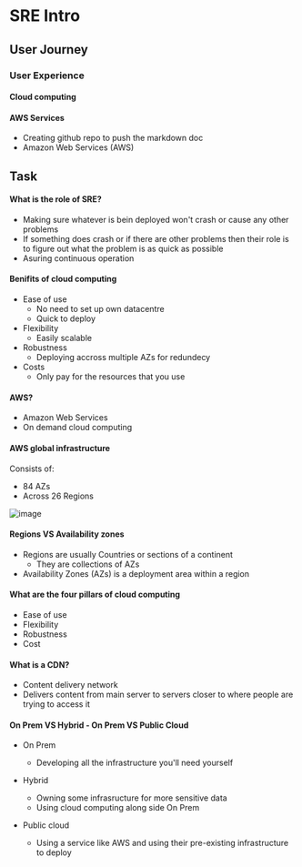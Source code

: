 # SRE Intro
## User Journey
### User Experience
#### Cloud computing
#### AWS Services

- Creating github repo to push the markdown doc
- Amazon Web Services (AWS)


## Task

#### What is the role of SRE?
- Making sure whatever is bein deployed won't crash or cause any other problems
- If something does crash or if there are other problems then their role is to figure out what the problem is as quick as possible
- Asuring continuous operation

#### Benifits of cloud computing
- Ease of use
  - No need to set up own datacentre
  - Quick to deploy
- Flexibility
  - Easily scalable
- Robustness
  - Deploying accross multiple AZs for redundecy
- Costs
  - Only pay for the resources that you use


#### AWS?
- Amazon Web Services
- On demand cloud computing


#### AWS global infrastructure
Consists of:
- 84 AZs
- Across 26 Regions

![image](https://user-images.githubusercontent.com/81766525/159288904-ea568a76-e98b-4db8-83db-c8e591911e39.png)


#### Regions VS Availability zones
- Regions are usually Countries or sections of a continent
  - They are collections of AZs
- Availability Zones (AZs) is a deployment area within a region


#### What are the four pillars of cloud computing
- Ease of use
- Flexibility
- Robustness
- Cost


#### What is a CDN?
- Content delivery network
- Delivers content from main server to servers closer to where people are trying to access it


#### On Prem VS Hybrid - On Prem VS Public Cloud
- On Prem
  - Developing all the infrastructure you'll need yourself
- Hybrid
  - Owning some infrasructure for more sensitive data
  - Using cloud computing along side On Prem
  
- Public cloud
  - Using a service like AWS and using their pre-existing infrastructure to deploy
